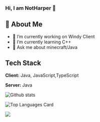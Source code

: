 ### Hi, I am NotHarper 👋
## 🚀 About Me

- 🔭 I’m currently working on Windy Client
- 🌱 I’m currently learning C++
- 💬 Ask me about minecraft/Java

## Tech Stack

**Client:** Java, JavaScript,TypeScript

**Server:** Java

![Github stats](https://github-readme-stats.vercel.app/api?username=NotHarper&show_icons=true&count_private=true)   

![Top Languages Card](https://github-readme-stats.vercel.app/api/top-langs/?username=NotHarper)   


</p><img align="center" src="https://count.getloli.com/get/@NotHarper"></p>


